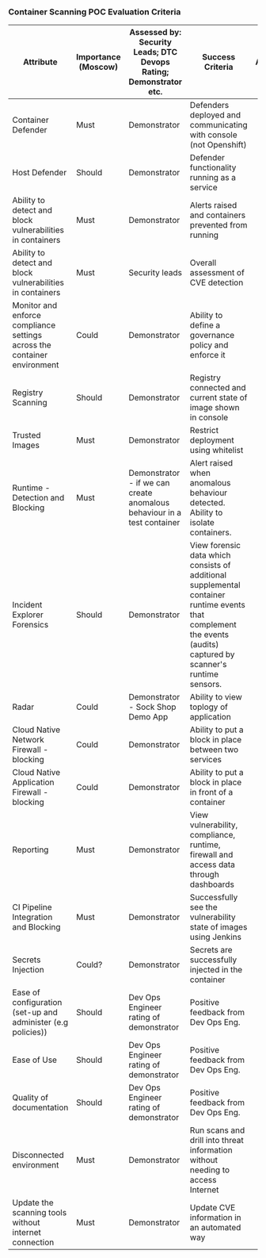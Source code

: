 ### Container Scanning POC Evaluation Criteria

Attribute |  Importance (Moscow) |  Assessed by: Security Leads; DTC Devops Rating; Demonstrator etc. |  Success Criteria |  Aqua |  Twistlock
---  |  ---  |  ---  |  ---  |  ---  |  ---
Container Defender  |  Must  |  Demonstrator  |  Defenders deployed and communicating with console (not Openshift)  |    |  
Host Defender |  Should |  Demonstrator |  Defender functionality running as a service  |   |  
Ability to detect and block vulnerabilities in containers |  Must |  Demonstrator |  Alerts raised and containers prevented from running |   |  
Ability to detect and block vulnerabilities in containers |  Must |  Security leads |  Overall assessment of CVE detection |   |  
Monitor and enforce compliance settings across the container environment |  Could |  Demonstrator |  Ability to define a governance policy and enforce it |   |  
Registry Scanning |  Should |  Demonstrator |  Registry connected and current state of image shown in console |   |  
Trusted Images |  Must |  Demonstrator |  Restrict deployment using whitelist |   |  
Runtime - Detection and Blocking |  Must |  Demonstrator - if we can create anomalous behaviour in a test container |  Alert raised when anomalous behaviour detected. Ability to isolate containers. |   |  
Incident Explorer Forensics |  Should |  Demonstrator |  View forensic data which consists of additional supplemental container runtime events that complement the events (audits) captured by scanner's runtime sensors. |   |  
Radar |  Could |  Demonstrator - Sock Shop Demo App |  Ability to view toplogy of application |   |  
Cloud Native Network Firewall - blocking |  Could |  Demonstrator  |  Ability to put a block in place between two services |   |  
Cloud Native Application Firewall - blocking |  Could |  Demonstrator  |  Ability to put a block in place in front of a container |   |  
Reporting |  Must |  Demonstrator |  View vulnerability, compliance, runtime, firewall and access data through dashboards |   |  
CI Pipeline Integration and Blocking |  Must |  Demonstrator |  Successfully see the vulnerability state of images using Jenkins  |   |  
Secrets Injection |  Could? |  Demonstrator |  Secrets are successfully injected in the container |   |  
Ease of configuration (set-up and administer (e.g policies)) |  Should |  Dev Ops Engineer  rating of demonstrator |  Positive feedback from Dev Ops Eng. |   |  
Ease of Use |  Should |  Dev Ops Engineer  rating of demonstrator |  Positive feedback from Dev Ops Eng. |   |  
Quality of documentation |  Should |  Dev Ops Engineer  rating of demonstrator |  Positive feedback from Dev Ops Eng. |   |  
Disconnected environment |  Must |  Demonstrator |  Run scans and drill into threat information without needing to access Internet |   |  
Update the scanning tools without internet connection  |  Must |  Demonstrator |  Update CVE information in an automated way |   |  
